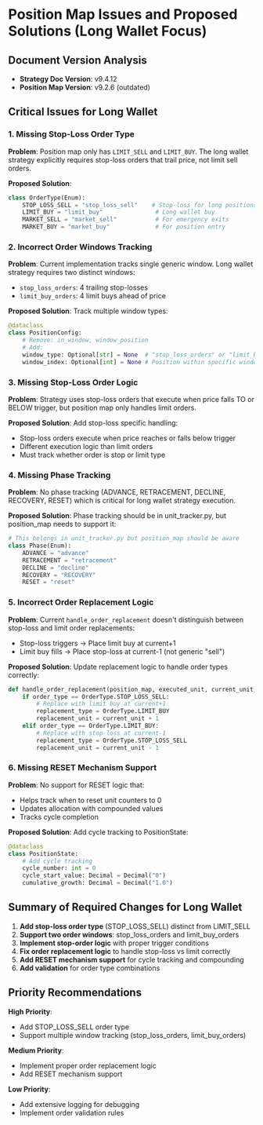 # Position Map Issues and Proposed Solutions (Long Wallet Focus)

## Document Version Analysis
- **Strategy Doc Version**: v9.4.12
- **Position Map Version**: v9.2.6 (outdated)

## Critical Issues for Long Wallet

### 1. Missing Stop-Loss Order Type
**Problem**: Position map only has `LIMIT_SELL` and `LIMIT_BUY`. The long wallet strategy explicitly requires stop-loss orders that trail price, not limit sell orders.

**Proposed Solution**:
```python
class OrderType(Enum):
    STOP_LOSS_SELL = "stop_loss_sell"    # Stop-loss for long positions
    LIMIT_BUY = "limit_buy"               # Long wallet buy
    MARKET_SELL = "market_sell"           # For emergency exits
    MARKET_BUY = "market_buy"             # For position entry
```

### 2. Incorrect Order Windows Tracking
**Problem**: Current implementation tracks single generic window. Long wallet strategy requires two distinct windows:
- `stop_loss_orders`: 4 trailing stop-losses 
- `limit_buy_orders`: 4 limit buys ahead of price

**Proposed Solution**: Track multiple window types:
```python
@dataclass
class PositionConfig:
    # Remove: in_window, window_position
    # Add:
    window_type: Optional[str] = None  # "stop_loss_orders" or "limit_buy_orders"
    window_index: Optional[int] = None # Position within specific window (0-3)
```

### 3. Missing Stop-Loss Order Logic
**Problem**: Strategy uses stop-loss orders that execute when price falls TO or BELOW trigger, but position map only handles limit orders.

**Proposed Solution**: Add stop-loss specific handling:
- Stop-loss orders execute when price reaches or falls below trigger
- Different execution logic than limit orders
- Must track whether order is stop or limit type

### 4. Missing Phase Tracking
**Problem**: No phase tracking (ADVANCE, RETRACEMENT, DECLINE, RECOVERY, RESET) which is critical for long wallet strategy execution.

**Proposed Solution**: Phase tracking should be in unit_tracker.py, but position_map needs to support it:
```python
# This belongs in unit_tracker.py but position_map should be aware
class Phase(Enum):
    ADVANCE = "advance"
    RETRACEMENT = "retracement"
    DECLINE = "decline"
    RECOVERY = "RECOVERY"
    RESET = "reset"
```

### 5. Incorrect Order Replacement Logic
**Problem**: Current `handle_order_replacement` doesn't distinguish between stop-loss and limit order replacements:
- Stop-loss triggers → Place limit buy at current+1
- Limit buy fills → Place stop-loss at current-1 (not generic "sell")

**Proposed Solution**: Update replacement logic to handle order types correctly:
```python
def handle_order_replacement(position_map, executed_unit, current_unit, order_type):
    if order_type == OrderType.STOP_LOSS_SELL:
        # Replace with limit buy at current+1
        replacement_type = OrderType.LIMIT_BUY
        replacement_unit = current_unit + 1
    elif order_type == OrderType.LIMIT_BUY:
        # Replace with stop-loss at current-1
        replacement_type = OrderType.STOP_LOSS_SELL
        replacement_unit = current_unit - 1
```

### 6. Missing RESET Mechanism Support
**Problem**: No support for RESET logic that:
- Helps track when to reset unit counters to 0
- Updates allocation with compounded values
- Tracks cycle completion

**Proposed Solution**: Add cycle tracking to PositionState:
```python
@dataclass
class PositionState:
    # Add cycle tracking
    cycle_number: int = 0
    cycle_start_value: Decimal = Decimal("0")
    cumulative_growth: Decimal = Decimal("1.0")
```

## Summary of Required Changes for Long Wallet

1. **Add stop-loss order type** (STOP_LOSS_SELL) distinct from LIMIT_SELL
2. **Support two order windows**: stop_loss_orders and limit_buy_orders
3. **Implement stop-order logic** with proper trigger conditions
4. **Fix order replacement logic** to handle stop-loss vs limit correctly
5. **Add RESET mechanism support** for cycle tracking and compounding
6. **Add validation** for order type combinations

## Priority Recommendations

**High Priority**:
- Add STOP_LOSS_SELL order type
- Support multiple window tracking (stop_loss_orders, limit_buy_orders)

**Medium Priority**:
- Implement proper order replacement logic
- Add RESET mechanism support

**Low Priority**:
- Add extensive logging for debugging
- Implement order validation rules
